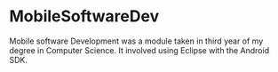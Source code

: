 # MobileSoftwareDev
Mobile software Development was a module taken in third year of my degree in Computer Science.
It involved using Eclipse with the Android SDK.
